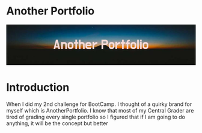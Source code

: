 # Another Portfolio #
![banner](./assets/imgs/Another_Portfolio.png)

# Introduction #
When I did my 2nd challenge for BootCamp. I thought of a quirky brand for myself which is AnotherPortfolio.
I know that most of my Central Grader are tired of grading every single portfolio so I figured that if I am going to do anything, it will be the concept but better

